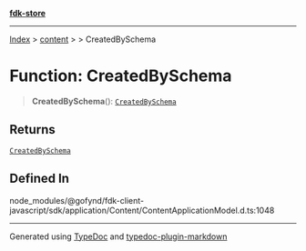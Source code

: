 [**fdk-store**](../../../README.md)
***

[Index](../../../API.md) > [content](../../README.md) > [<internal>](../README.md) > CreatedBySchema

# Function: CreatedBySchema

> **CreatedBySchema**(): [`CreatedBySchema`](../type-aliases/type-alias.CreatedBySchema.md)

## Returns

[`CreatedBySchema`](../type-aliases/type-alias.CreatedBySchema.md)

## Defined In

node\_modules/@gofynd/fdk-client-javascript/sdk/application/Content/ContentApplicationModel.d.ts:1048

***
Generated using [TypeDoc](https://typedoc.org/) and [typedoc-plugin-markdown](https://www.npmjs.com/package/typedoc-plugin-markdown)
